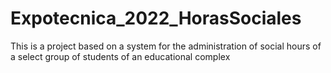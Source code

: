 # Expotecnica_2022_HorasSociales
This is a project based on a system for the administration of social hours of a select group of students of an educational complex
